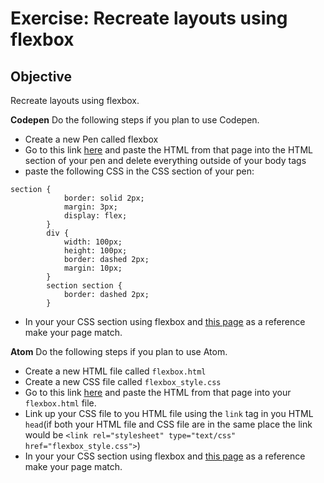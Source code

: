# Exercise: Recreate layouts using flexbox

## Objective
Recreate layouts using flexbox.


**Codepen** Do the following steps if you plan to use Codepen.
- Create a new Pen called flexbox
- Go to this link [here](https://github.com/Chelsea-Dover/front-end-101/blob/master/CSS_Day_3/labs/flexbox_lab/flex.html) and paste the HTML from that page into the HTML section of your pen and delete everything outside of your body tags
- paste the following CSS in the CSS section of your pen:

```
section {
            border: solid 2px;
            margin: 3px;
            display: flex;
        }
        div {
            width: 100px;
            height: 100px;
            border: dashed 2px;
            margin: 10px;
        }
        section section {
            border: dashed 2px;
        }
```

- In your your CSS section using flexbox and [this page](https://chelsea-dover.github.io/flexbox.html) as a reference make your page match.

**Atom** Do the following steps if you plan to use Atom.

- Create a new HTML file called `flexbox.html`
- Create a new CSS file called `flexbox_style.css`
- Go to this link [here](https://github.com/Chelsea-Dover/front-end-101/blob/master/CSS_Day_3/labs/flexbox_lab/flex.html) and paste the HTML from that page into your `flexbox.html` file.
- Link up your CSS file to you HTML file using the `link` tag in you HTML `head`(if both your HTML file and CSS file are in the same place the link would be `<link rel="stylesheet" type="text/css" href="flexbox_style.css">`)
- In your your CSS section using flexbox and [this page](https://chelsea-dover.github.io/flexbox.html) as a reference make your page match.
